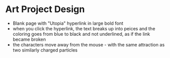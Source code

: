 # Art Project Design
- Blank page with "Utopia" hyperlink in large bold font
- when you click the hyperlink, the text breaks up into peices and the coloring goes from blue to black and not underlined, as if the link became broken
- the characters move away from the mouse - with the same attraction as two similarly charged particles
